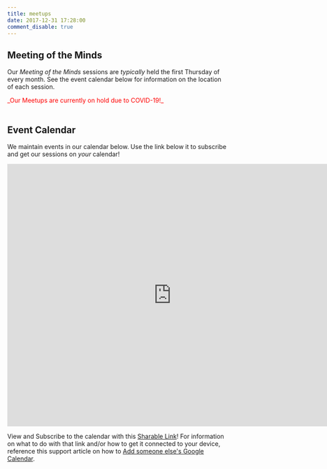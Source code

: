 ```yaml
---
title: meetups
date: 2017-12-31 17:28:00
comment_disable: true
---
```


## Meeting of the Minds

Our _Meeting of the Minds_ sessions are _typically_ held the first Thursday of every month.  See the event calendar below for information on the location of each session.

<div style="color:red;">_Our Meetups are currently on hold due to COVID-19!_</div>
<br/>

## Event Calendar
We maintain events in our calendar below.  Use the link below it to subscribe and get our sessions on _your_ calendar!

<iframe src="https://calendar.google.com/calendar/embed?showTitle=0&amp;showPrint=0&amp;showTabs=0&amp;showCalendars=0&amp;height=600&amp;wkst=1&amp;bgcolor=%23FFFFFF&amp;src=8i0mvttflp95l4d64brckurlvc%40group.calendar.google.com&amp;color=%238D6F47&amp;ctz=America%2FChicago" style="border-width:0" width="750" height="600" frameborder="0" scrolling="no"></iframe>

View and Subscribe to the calendar with this [Sharable Link](https://calendar.google.com/calendar?cid=OGkwbXZ0dGZscDk1bDRkNjRicmNrdXJsdmNAZ3JvdXAuY2FsZW5kYXIuZ29vZ2xlLmNvbQ)!  For information on what to do with that link and/or how to get it connected to your device, reference this support article on how to [Add someone else's Google Calendar](https://support.google.com/calendar/answer/37100).